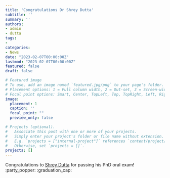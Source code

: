 ```yaml
---
title: 'Congratulations Dr Shrey Dutta'
subtitle: ''
summary: ''
authors:
- admin
- dutta
tags:
- 
categories:
- News
date: "2023-02-07T00:00:00Z"
lastmod: "2023-02-07T00:00:00Z"
featured: false
draft: false

# Featured image
# To use, add an image named `featured.jpg/png` to your page's folder.
# Placement options: 1 = Full column width, 2 = Out-set, 3 = Screen-width
# Focal point options: Smart, Center, TopLeft, Top, TopRight, Left, Right, BottomLeft, Bottom, BottomRight
image:
  placement: 1
  caption: ''
  focal_point: ""
  preview_only: false

# Projects (optional).
#   Associate this post with one or more of your projects.
#   Simply enter your project's folder or file name without extension.
#   E.g. `projects = ["internal-project"]` references `content/project/deep-learning/index.md`.
#   Otherwise, set `projects = []`.
projects: []
---
```


Congratulations to [Shrey Dutta](/authors/dutta) for passing his PhD oral exam! :party_popper: :graduation_cap:
